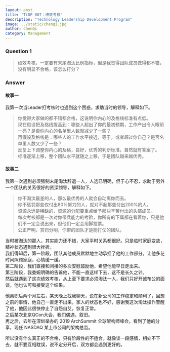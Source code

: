 ```yaml
---
layout: post
title: "TLDP 007：绩效考核"
description: "Technology Leadership Development Program"
image: ../static/chenqi.jpg
author: ChenQi
category: Management
---
```


### Question 1

> 绩效考核，一定要有末尾淘汰比例指标，但是我觉得团队成员做得都不错，没有明显不合格，该怎么打分？

### Answer

#### 故事一

我第一次当Leader打考核时也遇到这个困惑，求助当时的领导，解释如下。

> 你觉得大家做的都不错都合格，这说明你内心的及格线标准有点低。  
现在假设把及格线提高到：哪些人超出了你的最初预期，工作产出令人眼前一亮？是否你内心的名单里人数就减少了一些？  
再假设及格线是：哪些人的工作水平接近，等于，或者超过你自己？是否名单里人数又少了一些？  
反复上下调整你内心的及格，良好，优秀的判断标准，自然就有答案了。  
标准逐渐上移，整个团队水平就随之上移，于是团队越来越优秀。  

#### 故事二

我第一次遇到必须强制末尾淘汰辞退一人，人选已明确，但于心不忍，求助于另外一个团队的关系很好的资深领导，解释如下。

> 你不淘汰最差的人，那么最优秀的人就会自动离你而去。  
你不惩罚那些仅付出80%努力的人，就对不起那些付出200%的人。  
资源永远是稀缺的，资源的分配要重点给予那些辛苦付出的头部成员。  
每次考核都是一次对你带兵能力的考验，你所有的下属都在看着你，只是他们不一定会说出来，但他们一定会用脚投票。  
公正严明，赏罚分明，你带的团队才是能打仗的团队。

当时被淘汰的那人，其实能力还不错，大家平时关系都很好。只是临时家庭变故，精神状态遇到很大挫折。  
我们得知后，第一阶段，团队其他成员默默地主动承担了他的工作部分。让他多花时间照顾家庭，心情缓一缓。  
第二阶段，我们直接和间接的多次安慰鼓励他，希望他能早日走出来。  
第三阶段，我委婉明确的告诉他，不能一直这样下去，这不是长久之计。  
然后就遇到了这次绩效考核，从上至下要求必须淘汰一人，我们只好开诚布公的面谈，他也认可和接受这个结果。  

他离职后两个月左右，某天晚上找我聊天，说在新公司的工作稳定和顺利了，回想之前的事情，他自己一直走不出来，家人的状态也不好，感谢我这次淘汰操作警醒了他，他因此很快停止了自怨自艾，恢复正常。  
之后某次北京QCon大会，我们偶遇，叙旧。  
再之后，去年在深圳举办的 2019 ArchSummit 全球架构师峰会，看到了他的分享，现任 NASDAQ 某上市公司的架构总监。  

所以没有什么真正的不合格，只有阶段性的不适合。就像谈一段感情，相处不下去，就不要互相耽误，说不定分开后，双方都会遇到更好的。

